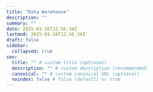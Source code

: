 ```yaml
---
title: "Data Warehouse"
description: ""
summary: ""
date: 2025-01-16T12:56:34Z
lastmod: 2025-01-16T12:56:34Z
draft: false
sidebar:
  collapsed: true
seo:
  title: "" # custom title (optional)
  description: "" # custom description (recommended)
  canonical: "" # custom canonical URL (optional)
  noindex: false # false (default) or true
---
```

